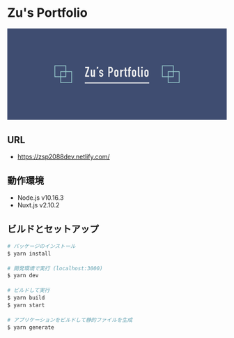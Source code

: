 # Zu's Portfolio

![Zu's Portfolio](assets/img/website.png)

## URL
- https://zsp2088dev.netlify.com/

## 動作環境
- Node.js v10.16.3
- Nuxt.js v2.10.2

## ビルドとセットアップ

``` bash
# パッケージのインストール
$ yarn install

# 開発環境で実行 (localhost:3000)
$ yarn dev

# ビルドして実行
$ yarn build
$ yarn start

# アプリケーションをビルドして静的ファイルを生成
$ yarn generate
```
